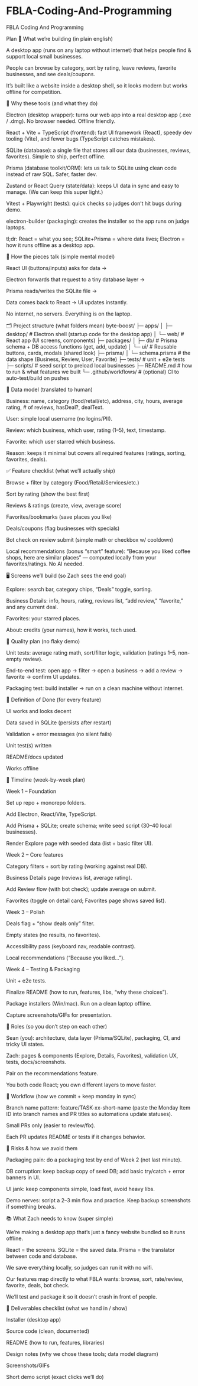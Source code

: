 # FBLA-Coding-And-Programming
FBLA Coding And Programming


Plan
🧭 What we’re building (in plain english)

A desktop app (runs on any laptop without internet) that helps people find & support local small businesses.

People can browse by category, sort by rating, leave reviews, favorite businesses, and see deals/coupons.

It’s built like a website inside a desktop shell, so it looks modern but works offline for competition.

🧱 Why these tools (and what they do)

Electron (desktop wrapper): turns our web app into a real desktop app (.exe / .dmg). No browser needed. Offline friendly.

React + Vite + TypeScript (frontend): fast UI framework (React), speedy dev tooling (Vite), and fewer bugs (TypeScript catches mistakes).

SQLite (database): a single file that stores all our data (businesses, reviews, favorites). Simple to ship, perfect offline.

Prisma (database toolkit/ORM): lets us talk to SQLite using clean code instead of raw SQL. Safer, faster dev.

Zustand or React Query (state/data): keeps UI data in sync and easy to manage. (We can keep this super light.)

Vitest + Playwright (tests): quick checks so judges don’t hit bugs during demo.

electron-builder (packaging): creates the installer so the app runs on judge laptops.

tl;dr: React = what you see; SQLite+Prisma = where data lives; Electron = how it runs offline as a desktop app.

🧩 How the pieces talk (simple mental model)

React UI (buttons/inputs) asks for data →

Electron forwards that request to a tiny database layer →

Prisma reads/writes the SQLite file →

Data comes back to React → UI updates instantly.

No internet, no servers. Everything is on the laptop.

🗂️ Project structure (what folders mean)
byte-boost/
├─ apps/
│  ├─ desktop/        # Electron shell (startup code for the desktop app)
│  └─ web/            # React app (UI screens, components)
├─ packages/
│  ├─ db/             # Prisma schema + DB access functions (get, add, update)
│  └─ ui/             # Reusable buttons, cards, modals (shared look)
├─ prisma/
│  └─ schema.prisma   # the data shape (Business, Review, User, Favorite)
├─ tests/             # unit + e2e tests
├─ scripts/           # seed script to preload local businesses
├─ README.md          # how to run & what features we built
└─ .github/workflows/ # (optional) CI to auto-test/build on pushes

🧬 Data model (translated to human)

Business: name, category (food/retail/etc), address, city, hours, average rating, # of reviews, hasDeal?, dealText.

User: simple local username (no logins/PII).

Review: which business, which user, rating (1–5), text, timestamp.

Favorite: which user starred which business.

Reason: keeps it minimal but covers all required features (ratings, sorting, favorites, deals).

✅ Feature checklist (what we’ll actually ship)

Browse + filter by category (Food/Retail/Services/etc.)

Sort by rating (show the best first)

Reviews & ratings (create, view, average score)

Favorites/bookmarks (save places you like)

Deals/coupons (flag businesses with specials)

Bot check on review submit (simple math or checkbox w/ cooldown)

Local recommendations (bonus “smart” feature): “Because you liked coffee shops, here are similar places” — computed locally from your favorites/ratings. No AI needed.

🖥️ Screens we’ll build (so Zach sees the end goal)

Explore: search bar, category chips, “Deals” toggle, sorting.

Business Details: info, hours, rating, reviews list, “add review,” “favorite,” and any current deal.

Favorites: your starred places.

About: credits (your names), how it works, tech used.

🧪 Quality plan (no flaky demo)

Unit tests: average rating math, sort/filter logic, validation (ratings 1–5, non-empty review).

End-to-end test: open app → filter → open a business → add a review → favorite → confirm UI updates.

Packaging test: build installer → run on a clean machine without internet.

🚦 Definition of Done (for every feature)

UI works and looks decent

Data saved in SQLite (persists after restart)

Validation + error messages (no silent fails)

Unit test(s) written

README/docs updated

Works offline

🧭 Timeline (week-by-week plan)

Week 1 – Foundation

Set up repo + monorepo folders.

Add Electron, React/Vite, TypeScript.

Add Prisma + SQLite; create schema; write seed script (30–40 local businesses).

Render Explore page with seeded data (list + basic filter UI).

Week 2 – Core features

Category filters + sort by rating (working against real DB).

Business Details page (reviews list, average rating).

Add Review flow (with bot check); update average on submit.

Favorites (toggle on detail card; Favorites page shows saved list).

Week 3 – Polish

Deals flag + “show deals only” filter.

Empty states (no results, no favorites).

Accessibility pass (keyboard nav, readable contrast).

Local recommendations (“Because you liked…”).

Week 4 – Testing & Packaging

Unit + e2e tests.

Finalize README (how to run, features, libs, “why these choices”).

Package installers (Win/mac). Run on a clean laptop offline.

Capture screenshots/GIFs for presentation.

👷 Roles (so you don’t step on each other)

Sean (you): architecture, data layer (Prisma/SQLite), packaging, CI, and tricky UI states.

Zach: pages & components (Explore, Details, Favorites), validation UX, tests, docs/screenshots.

Pair on the recommendations feature.

You both code React; you own different layers to move faster.

🔄 Workflow (how we commit + keep monday in sync)

Branch name pattern: feature/TASK-xx-short-name (paste the Monday Item ID into branch names and PR titles so automations update statuses).

Small PRs only (easier to review/fix).

Each PR updates README or tests if it changes behavior.

🧯 Risks & how we avoid them

Packaging pain: do a packaging test by end of Week 2 (not last minute).

DB corruption: keep backup copy of seed DB; add basic try/catch + error banners in UI.

UI jank: keep components simple, load fast, avoid heavy libs.

Demo nerves: script a 2–3 min flow and practice. Keep backup screenshots if something breaks.

📚 What Zach needs to know (super simple)

We’re making a desktop app that’s just a fancy website bundled so it runs offline.

React = the screens. SQLite = the saved data. Prisma = the translator between code and database.

We save everything locally, so judges can run it with no wifi.

Our features map directly to what FBLA wants: browse, sort, rate/review, favorite, deals, bot check.

We’ll test and package it so it doesn’t crash in front of people.

🧾 Deliverables checklist (what we hand in / show)

Installer (desktop app)

Source code (clean, documented)

README (how to run, features, libraries)

Design notes (why we chose these tools; data model diagram)

Screenshots/GIFs

Short demo script (exact clicks we’ll do)